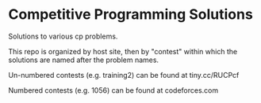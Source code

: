 # Competitive Programming Solutions
Solutions to various cp problems.

This repo is organized by host site, then by "contest" within which the solutions are named after the problem names.

Un-numbered contests (e.g. training2) can be found at tiny.cc/RUCPcf

Numbered contests (e.g. 1056) can be found at codeforces.com
